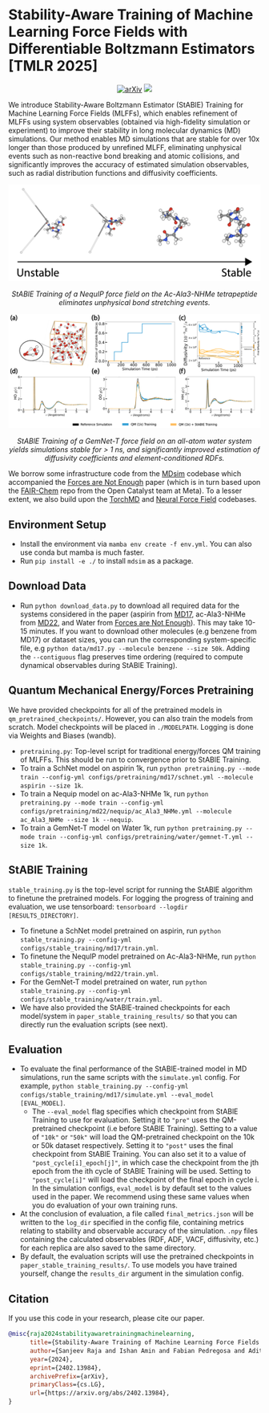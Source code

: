 # Stability-Aware Training of Machine Learning Force Fields with Differentiable Boltzmann Estimators [TMLR 2025]
<p align="center">
<a href="https://arxiv.org/abs/2402.13984"><img src="https://img.shields.io/badge/arXiv-b31b1b?style=for-the-badge&logo=arxiv" alt="arXiv"/></a>
<!-- <a href="https://www.youtube.com/watch?v=hCVXXdJZJFo"><img src="https://img.shields.io/badge/Watch%20Talk-FF0000?logo=youtube&logoColor=white" alt="LoGaG Talk"/></a> -->
<a href="https://www.youtube.com/watch?v=hCVXXdJZJFo">
    <img src="https://img.shields.io/badge/Watch%20Talk-FF0000?logo=youtube&logoColor=white&style=for-the-badge" height="28">
</a>
</p>

We introduce Stability-Aware Boltzmann Estimator (StABlE) Training for Machine Learning Force Fields (MLFFs), which enables refinement of MLFFs using system observables (obtained via high-fidelity simulation or experiment) to improve their stability in long molecular dynamics (MD) simulations. Our method enables MD simulations that are stable for over 10x longer than those produced by unrefined MLFF, eliminating unphysical events such as non-reactive bond breaking and atomic collisions, and significantly improves the accuracy of estimated simulation observables, such as radial distribution functions and diffusivity coefficients.

<p align="center">
<img src="assets/instability_progression.png" alt=""/>
</p>
<p align="center">
<i>StABlE Training of a NequIP force field on the Ac-Ala3-NHMe tetrapeptide eliminates unphysical bond stretching events.</i>
</p>

<p align="center">
<img src="assets/water_figure.png" alt=""/>
</p>
<p align="center">
<i>StABlE Training of a GemNet-T force field on an all-atom water system yields simulations stable for > 1 ns, and significantly improved estimation of diffusivity coefficients and element-conditioned RDFs.</i>
</p>


We borrow some infrastructure code from the [MDsim](https://github.com/kyonofx/MDsim) codebase which accompanied the [Forces are Not Enough](https://arxiv.org/abs/2210.07237) paper (which is in turn based upon the [FAIR-Chem](https://github.com/FAIR-Chem/fairchem) repo from the Open Catalyst team at Meta). To a lesser extent, we also build upon the [TorchMD](https://github.com/torchmd/mdgrad) and [Neural Force Field](https://github.com/learningmatter-mit/NeuralForceField) codebases. 

## Environment Setup
- Install the environment via ```mamba env create -f env.yml```. You can also use conda but mamba is much faster.
- Run ```pip install -e ./``` to install ```mdsim``` as a package.

## Download Data
- Run ```python download_data.py``` to download all required data for the systems considered in the paper (aspirin from [MD17](http://www.sgdml.org/#datasets), ac-Ala3-NHMe from [MD22](http://www.sgdml.org/#datasets), and Water from [Forces are Not Enough](https://arxiv.org/abs/2210.07237)). This may take 10-15 minutes. If you want to download other molecules (e.g benzene from MD17) or dataset sizes, you can run the corresponding system-specific file, e.g ```python data/md17.py --molecule benzene --size 50k```. Adding the ```--contiguous``` flag preserves time ordering (required to compute dynamical observables during StABlE Training).

## Quantum Mechanical Energy/Forces Pretraining
We have provided checkpoints for all of the pretrained models in ```qm_pretrained_checkpoints/```. However, you can also train the models from scratch. Model checkpoints will be placed in ```./MODELPATH```. Logging is done via Weights and Biases (wandb).
- ```pretraining.py```: Top-level script for traditional energy/forces QM training of MLFFs. This should be run to convergence prior to StABlE Training. 
- To train a SchNet model on aspirin 1k, run ```python pretraining.py --mode train --config-yml configs/pretraining/md17/schnet.yml --molecule aspirin --size 1k```. 
- To train a Nequip model on ac-Ala3-NHMe 1k, run ```python pretraining.py --mode train --config-yml configs/pretraining/md22/nequip/ac_Ala3_NHMe.yml --molecule ac_Ala3_NHMe --size 1k --nequip```. 
- To train a GemNet-T model on Water 1k, run ```python pretraining.py --mode train --config-yml configs/pretraining/water/gemnet-T.yml --size 1k```. 

## StABlE Training
```stable_training.py``` is the top-level script for running the StABlE algorithm to finetune the pretrained models. For logging the progress of training and evaluation, we use tensorboard: ```tensorboard --logdir [RESULTS_DIRECTORY]```.

- To finetune a SchNet model pretrained on aspirin, run ```python stable_training.py --config-yml configs/stable_training/md17/train.yml```.
- To finetune the NequIP model pretrained on Ac-Ala3-NHMe, run ```python stable_training.py --config-yml configs/stable_training/md22/train.yml```. 
- For the GemNet-T model pretrained on water, run ```python stable_training.py --config-yml configs/stable_training/water/train.yml```. 
- We have also provided the StABlE-trained checkpoints for each model/system in ```paper_stable_training_results/``` so that you can directly run the evaluation scripts (see next).

## Evaluation
- To evaluate the final performance of the StABlE-trained model in MD simulations, run the same scripts with the ```simulate.yml``` config. For example, ```python stable_training.py --config-yml configs/stable_training/md17/simulate.yml --eval_model [EVAL_MODEL]```.
  - The ```--eval_model``` flag specifies which checkpoint from StABlE Training to use for evaluation. Setting it to ```"pre"``` uses the QM-pretrained checkpoint (i.e before StABlE Training). Setting to a value of ```"10k"``` or       ```"50k"``` will load the QM-pretrained checkpoint on the 10k or 50k dataset respectively. Setting it to ```"post"``` uses the final checkpoint from StABlE Training. You can also set it to a value of ```"post_cycle[i]_epoch[j]"```, in which case the checkpoint from the jth epoch from the ith cycle of StABlE Training will be used. Setting to ```"post_cycle[i]"``` will load the checkpoint of the final epoch in cycle i. In the simulation configs, ```eval_model``` is by default set to the values used in the paper. We recommend using these same values when you do evaluation of your own training runs.
- At the conclusion of evaluation, a file called ```final_metrics.json``` will be written to the ```log_dir``` specified in the config file, containing metrics relating to stability and observable accuracy of the simulation. ```.npy``` files containing the calculated observables (RDF, ADF, VACF, diffusivity, etc.) for each replica are also saved to the same directory.
- By default, the evaluation scripts will use the pretrained checkpoints in ```paper_stable_training_results/```. To use models you have trained yourself, change the ```results_dir``` argument in the simulation config.

## Citation
If you use this code in your research, please cite our paper.

```bibtex
@misc{raja2024stabilityawaretrainingmachinelearning,
      title={Stability-Aware Training of Machine Learning Force Fields with Differentiable Boltzmann Estimators}, 
      author={Sanjeev Raja and Ishan Amin and Fabian Pedregosa and Aditi S. Krishnapriyan},
      year={2024},
      eprint={2402.13984},
      archivePrefix={arXiv},
      primaryClass={cs.LG},
      url={https://arxiv.org/abs/2402.13984}, 
}
